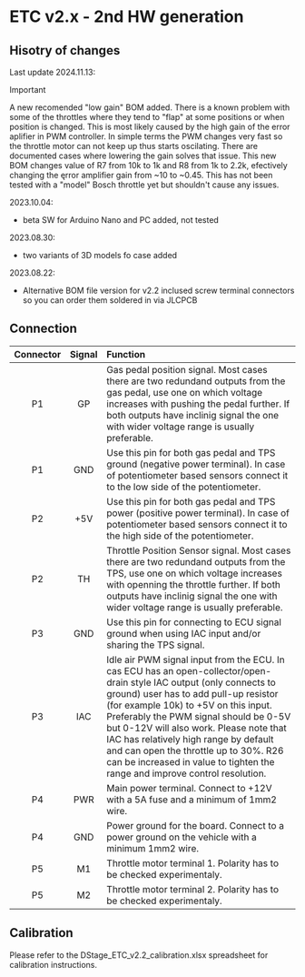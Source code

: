 # ETC v2.x - 2nd HW generation

## Hisotry of changes
Last update 2024.11.13:
> [!IMPORTANT]
> A new recomended "low gain" BOM added.
> There is a known problem with some of the throttles where they tend to "flap" at some positions or when position is changed. This is most likely caused by the high gain of the error aplifier in PWM controller. In simple terms the PWM changes very fast so the throttle motor can not keep up thus starts oscilating.
> There are documented cases where lowering the gain  solves that issue. This new BOM changes value of R7 from 10k to 1k and R8 from 1k to 2.2k, efectively changing the ęrror amplifier gain from ~10 to ~0.45. This has not been tested with a "model" Bosch throttle yet but shouldn't cause any issues.

2023.10.04:
- beta SW for Arduino Nano and PC added, not tested

2023.08.30:
- two variants of 3D models fo case added

2023.08.22:
- Alternative BOM file version for v2.2 inclused screw terminal connectors so you can order them soldered in via JLCPCB
  
## Connection
| Connector | Signal | Function |
| :---: | :---: | :--- |
| P1 | GP | Gas pedal position signal. Most cases there are two redundand outputs from the gas pedal, use one on which voltage increases with pushing the pedal further. If both outputs have inclinig signal the one with wider voltage range is usually preferable. |
| P1 | GND | Use this pin for both gas pedal and TPS ground (negative power terminal). In case of potentiometer based sensors connect it to the low side of the potentiometer. |
| P2 | +5V | Use this pin for both gas pedal and TPS power (positive power terminal). In case of potentiometer based sensors connect it to the high side of the potentiometer. |
| P2 | TH | Throttle Position Sensor signal. Most cases there are two redundand outputs from the TPS, use one on which voltage increases with openning the throttle further. If both outputs have inclinig signal the one with wider voltage range is usually preferable. |
| P3 | GND | Use this pin for connecting to ECU signal ground when using IAC input and/or sharing the TPS signal. |
| P3 | IAC | Idle air PWM signal input from the ECU. In cas ECU has an open-collector/open-drain style IAC output (only connects to ground) user has to add pull-up resistor (for example 10k) to +5V on this input. Preferably the PWM signal should be 0-5V but 0-12V will also work. Please note that IAC has relatively high range by default and can open the throttle up to 30%. R26 can be increased in value to tighten the range and improve control resolution. |
| P4 | PWR | Main power terminal. Connect to +12V with a 5A fuse and a minimum of 1mm2 wire. |
| P4 | GND | Power ground for the board. Connect to a power ground on the vehicle with a minimum 1mm2 wire. |
| P5 | M1 | Throttle motor terminal 1. Polarity has to be checked experimentaly. |
| P5 | M2 | Throttle motor terminal 2. Polarity has to be checked experimentaly. |

## Calibration
Please refer to the DStage_ETC_v2.2_calibration.xlsx spreadsheet for calibration instructions.

